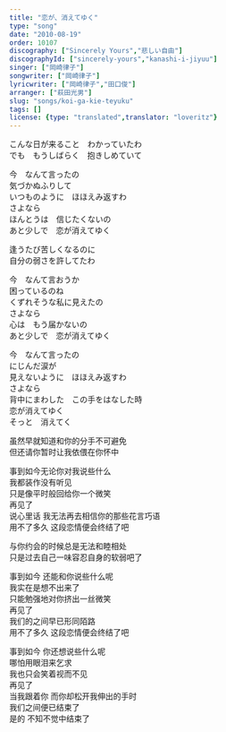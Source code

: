 ```yaml
---
title: "恋が、消えてゆく"
type: "song"
date: "2010-08-19"
order: 10107
discography: ["Sincerely Yours","悲しい自由"]
discographyId: ["sincerely-yours","kanashi-i-jiyuu"]
singer: ["岡崎律子"]
songwriter: ["岡崎律子"]
lyricwriter: ["岡崎律子","田口俊"]
arranger: ["萩田光男"]
slug: "songs/koi-ga-kie-teyuku"
tags: []
license: {type: "translated",translator: "loveritz"}
---
```


こんな日が来ること　わかっていたわ   
でも　もうしばらく　抱きしめていて   
  
今　なんて言ったの   
気づかぬふりして   
いつものように　ほほえみ返すわ   
さよなら   
ほんとうは　信じたくないの   
あと少しで　恋が消えてゆく   
  
逢うたび苦しくなるのに   
自分の弱さを許してたわ   
  
今　なんて言おうか   
困っているのね   
くずれそうな私に見えたの   
さよなら   
心は　もう届かないの   
あと少しで　恋が消えてゆく   
  
今　なんて言ったの   
にじんだ涙が   
見えないように　ほほえみ返すわ   
さよなら   
背中にまわした　この手をはなした時   
恋が消えてゆく   
そっと　消えてく  
  
  <!-- 翻译 -->

虽然早就知道和你的分手不可避免   
但还请你暂时让我依偎在你怀中   
  
事到如今无论你对我说些什么   
我都装作没有听见   
只是像平时般回给你一个微笑   
再见了   
说心里话 我无法再去相信你的那些花言巧语   
用不了多久 这段恋情便会终结了吧   
  
与你约会的时候总是无法和睦相处   
只是过去自己一味容忍自身的软弱吧了   
  
事到如今 还能和你说些什么呢   
我实在是想不出来了   
只能勉强地对你挤出一丝微笑   
再见了   
我们的之间早已形同陌路   
用不了多久 这段恋情便会终结了吧   
  
事到如今 你还想说些什么呢   
哪怕用眼泪来乞求   
我也只会笑着视而不见   
再见了   
当我跟着你 而你却松开我伸出的手时   
我们之间便已结束了   
是的 不知不觉中结束了
